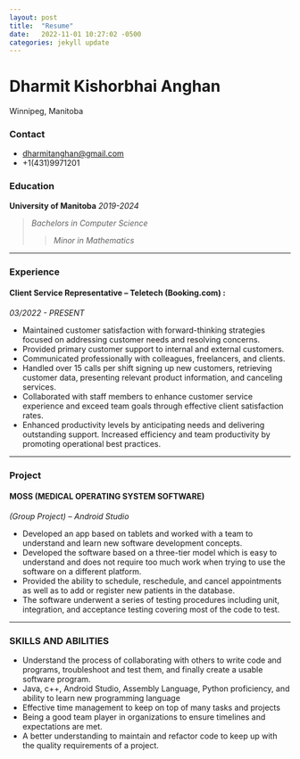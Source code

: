 ```yaml
---
layout: post
title:  "Resume"
date:   2022-11-01 10:27:02 -0500
categories: jekyll update
---
```

# **Dharmit Kishorbhai Anghan**
Winnipeg, Manitoba
    
### **Contact**
- dharmitanghan@gmail.com
- +1(431)9971201
     
### **Education**  
 **University of Manitoba**
 *2019-2024*
 > *Bachelors in Computer Science* 
 >> *Minor in Mathematics*

---
### **Experience**
#### **Client Service Representative – Teletech (Booking.com) :**
 *03/2022 - PRESENT*
  - Maintained customer satisfaction with forward-thinking strategies focused on addressing customer needs and resolving concerns.
  - Provided primary customer support to internal and external customers.
  - Communicated professionally with colleagues, freelancers, and clients.
  - Handled over 15 calls per shift signing up new customers, retrieving customer data, presenting relevant product information, and canceling services.
  - Collaborated with staff members to enhance customer service experience and exceed team goals through effective client satisfaction rates.
  - Enhanced productivity levels by anticipating needs and delivering outstanding support. Increased efficiency and team productivity by promoting operational best practices.
  
---
### **Project**

#### **MOSS (MEDICAL OPERATING SYSTEM SOFTWARE)** 
*(Group Project) – Android Studio* 
  - Developed an app based on tablets and worked with a team to understand and learn new software development concepts. 
  - Developed the software based on a three-tier model which is easy to understand and does not require too much work when trying to use the software on a different platform.
  - Provided the ability to schedule, reschedule, and cancel appointments as well as to add or register new patients in the database. 
  - The software underwent a series of testing procedures including unit, integration, and acceptance testing covering most of the code to test.

---
### **SKILLS AND ABILITIES** 
  - Understand the process of collaborating with others to write code and programs, troubleshoot and test them, and finally create a usable software program.
  -	Java, c++, Android Studio, Assembly Language, Python proficiency, and ability to learn new programming language
  -	Effective time management to keep on top of many tasks and projects
  -	Being a good team player in organizations to ensure timelines and expectations are met.
  -	A better understanding to maintain and refactor code to keep up with the quality requirements of a project.




